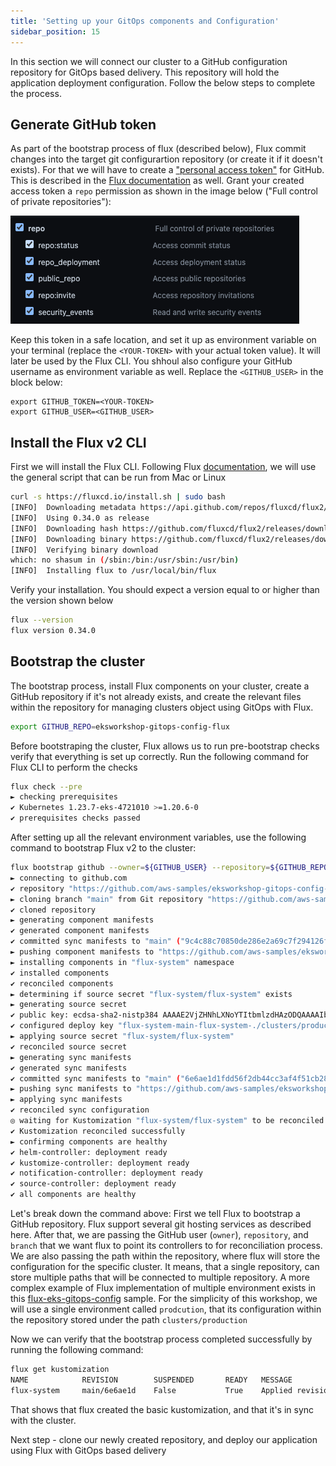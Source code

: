 ```yaml
---
title: 'Setting up your GitOps components and Configuration'
sidebar_position: 15
---
```


In this section we will connect our cluster to a GitHub configuration repository for GitOps based delivery. This repository will hold the application deployment configuration.
Follow the below steps to complete the process.

## Generate GitHub token

As part of the bootstrap process of flux (described below), Flux commit changes into the target git configurartion repository (or create it if it doesn't exists). For that we will have to create a ["personal access token"](https://docs.github.com/en/authentication/keeping-your-account-and-data-secure/creating-a-personal-access-token) for GitHub. This is described in the [Flux documentation](https://fluxcd.io/flux/installation/#github-and-github-enterprise) as well.
Grant your created access token a `repo` permission as shown in the image below ("Full control of private repositories"):

![GitHub Token repo permission](./github-acess-token-repo-permission.png)

Keep this token in a safe location, and set it up as environment variable on your terminal (replace the `<YOUR-TOKEN>` with your actual token value). It will later be used by the Flux CLI. You shhoul also configure your GitHub username as environment variable as well. Replace the `<GITHUB_USER>` in the block below:

```test=false
export GITHUB_TOKEN=<YOUR-TOKEN>
export GITHUB_USER=<GITHUB_USER>
```

## Install the Flux v2 CLI

First we will install the Flux CLI. Following Flux [documentation](https://fluxcd.io/flux/installation/), we will use the general script that can be run from Mac or Linux

```bash
curl -s https://fluxcd.io/install.sh | sudo bash
[INFO]  Downloading metadata https://api.github.com/repos/fluxcd/flux2/releases/latest
[INFO]  Using 0.34.0 as release
[INFO]  Downloading hash https://github.com/fluxcd/flux2/releases/download/v0.34.0/flux_0.34.0_checksums.txt
[INFO]  Downloading binary https://github.com/fluxcd/flux2/releases/download/v0.34.0/flux_0.34.0_linux_amd64.tar.gz
[INFO]  Verifying binary download
which: no shasum in (/sbin:/bin:/usr/sbin:/usr/bin)
[INFO]  Installing flux to /usr/local/bin/flux
```

Verify your installation. You should expect a version equal to or higher than the version shown below

```bash
flux --version
flux version 0.34.0
```

## Bootstrap the cluster

The bootstrap process, install Flux components on your cluster, create a GitHub repository if it's not already exists, and create the relevant files within the repository for managing clusters object using GitOps with Flux.

```bash test=false
export GITHUB_REPO=eksworkshop-gitops-config-flux
```

Before bootstraping the cluster, Flux allows us to run pre-bootstrap checks verify that everything is set up correctly. Run the following command for Flux CLI to perform the checks

```bash
flux check --pre
► checking prerequisites
✔ Kubernetes 1.23.7-eks-4721010 >=1.20.6-0
✔ prerequisites checks passed
```

After setting up all the relevant environment variables, use the following command to bootstrap Flux v2 to the cluster:

```bash test=false
flux bootstrap github --owner=${GITHUB_USER} --repository=${GITHUB_REPO} --branch=main --path=clusters/production --personal
► connecting to github.com
✔ repository "https://github.com/aws-samples/eksworkshop-gitops-config-flux" created
► cloning branch "main" from Git repository "https://github.com/aws-samples/eksworkshop-gitops-config-flux.git"
✔ cloned repository
► generating component manifests
✔ generated component manifests
✔ committed sync manifests to "main" ("9c4c88c70850de286e2a69c7f294126f2cccc001")
► pushing component manifests to "https://github.com/aws-samples/eksworkshop-gitops-config-flux.git"
► installing components in "flux-system" namespace
✔ installed components
✔ reconciled components
► determining if source secret "flux-system/flux-system" exists
► generating source secret
✔ public key: ecdsa-sha2-nistp384 AAAAE2VjZHNhLXNoYTItbmlzdHAzODQAAAAIbmlzdHAzODQAAABhBBW/iTTFHicYwKpRkqd1kaoN7rx3HVixEhR2VRs9Tq1+NRfB2KuON+EzJ1thsEdhmhQ8tA6290Stgh41/dV0FfCQgH2mUbPrKdq8hLg10zN46EAUyg++115zH/ObLzhm6Q==
✔ configured deploy key "flux-system-main-flux-system-./clusters/production" for "https://github.com/aws-samples/eksworkshop-gitops-config-flux"
► applying source secret "flux-system/flux-system"
✔ reconciled source secret
► generating sync manifests
✔ generated sync manifests
✔ committed sync manifests to "main" ("6e6ae1d1fdd56f2db44cc3af4f51cb282201b13d")
► pushing sync manifests to "https://github.com/aws-samples/eksworkshop-gitops-config-flux.git"
► applying sync manifests
✔ reconciled sync configuration
◎ waiting for Kustomization "flux-system/flux-system" to be reconciled
✔ Kustomization reconciled successfully
► confirming components are healthy
✔ helm-controller: deployment ready
✔ kustomize-controller: deployment ready
✔ notification-controller: deployment ready
✔ source-controller: deployment ready
✔ all components are healthy
```

Let's break down the command above:
First we tell Flux to bootstrap a GitHub repository. Flux support several git hosting services as described here.
After that, we are passing the GitHub user (`owner`), `repository`, and `branch` that we want flux to point its controllers to for reconciliation process.
We are also passing the path within the repository, where flux will store the configuration for the specific cluster. It means, that a single repository, can store multiple paths that will be connected to multiple repository. A more complex example of Flux implementation of multiple environment exists in this [flux-eks-gitops-config](https://github.com/aws-samples/flux-eks-gitops-config) sample. For the simplicity of this workshop, we will use a single environment called `prodcution`, that its configuration within the repository stored under the path `clusters/production`

Now we can verify that the bootstrap process completed successfully by running the following command:

```bash
flux get kustomization
NAME            REVISION        SUSPENDED       READY   MESSAGE
flux-system     main/6e6ae1d    False           True    Applied revision: main/6e6ae1d
```

That shows that flux created the basic kustomization, and that it's in sync with the cluster.

Next step - clone our newly created repository, and deploy our application using Flux with GitOps based delivery
